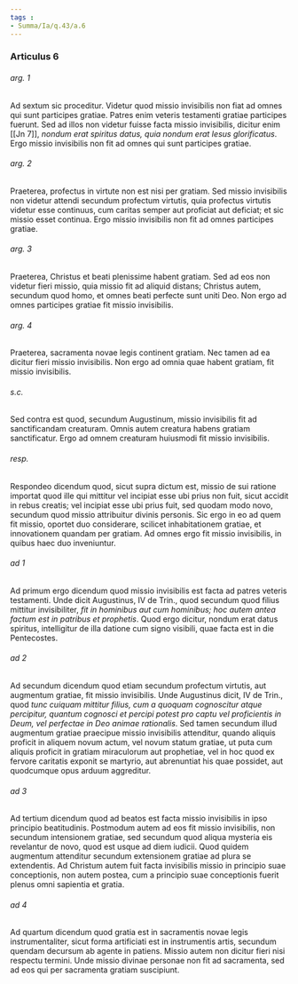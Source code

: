 ```yaml
---
tags : 
- Summa/Ia/q.43/a.6
---
```


### Articulus 6

###### arg. 1
Ad sextum sic proceditur. Videtur quod missio invisibilis non fiat ad omnes qui sunt participes gratiae. Patres enim veteris testamenti gratiae participes fuerunt. Sed ad illos non videtur fuisse facta missio invisibilis, dicitur enim [[Jn 7]], *nondum erat spiritus datus, quia nondum erat Iesus glorificatus*. Ergo missio invisibilis non fit ad omnes qui sunt participes gratiae.

###### arg. 2
Praeterea, profectus in virtute non est nisi per gratiam. Sed missio invisibilis non videtur attendi secundum profectum virtutis, quia profectus virtutis videtur esse continuus, cum caritas semper aut proficiat aut deficiat; et sic missio esset continua. Ergo missio invisibilis non fit ad omnes participes gratiae.

###### arg. 3
Praeterea, Christus et beati plenissime habent gratiam. Sed ad eos non videtur fieri missio, quia missio fit ad aliquid distans; Christus autem, secundum quod homo, et omnes beati perfecte sunt uniti Deo. Non ergo ad omnes participes gratiae fit missio invisibilis.

###### arg. 4
Praeterea, sacramenta novae legis continent gratiam. Nec tamen ad ea dicitur fieri missio invisibilis. Non ergo ad omnia quae habent gratiam, fit missio invisibilis.

###### s.c.
Sed contra est quod, secundum Augustinum, missio invisibilis fit ad sanctificandam creaturam. Omnis autem creatura habens gratiam sanctificatur. Ergo ad omnem creaturam huiusmodi fit missio invisibilis.

###### resp.
Respondeo dicendum quod, sicut supra dictum est, missio de sui ratione importat quod ille qui mittitur vel incipiat esse ubi prius non fuit, sicut accidit in rebus creatis; vel incipiat esse ubi prius fuit, sed quodam modo novo, secundum quod missio attribuitur divinis personis. Sic ergo in eo ad quem fit missio, oportet duo considerare, scilicet inhabitationem gratiae, et innovationem quandam per gratiam. Ad omnes ergo fit missio invisibilis, in quibus haec duo inveniuntur.

###### ad 1
Ad primum ergo dicendum quod missio invisibilis est facta ad patres veteris testamenti. Unde dicit Augustinus, IV de Trin., quod secundum quod filius mittitur invisibiliter, *fit in hominibus aut cum hominibus; hoc autem antea factum est in patribus et prophetis*. Quod ergo dicitur, nondum erat datus spiritus, intelligitur de illa datione cum signo visibili, quae facta est in die Pentecostes.

###### ad 2
Ad secundum dicendum quod etiam secundum profectum virtutis, aut augmentum gratiae, fit missio invisibilis. Unde Augustinus dicit, IV de Trin., quod *tunc cuiquam mittitur filius, cum a quoquam cognoscitur atque percipitur, quantum cognosci et percipi potest pro captu vel proficientis in Deum, vel perfectae in Deo animae rationalis*. Sed tamen secundum illud augmentum gratiae praecipue missio invisibilis attenditur, quando aliquis proficit in aliquem novum actum, vel novum statum gratiae, ut puta cum aliquis proficit in gratiam miraculorum aut prophetiae, vel in hoc quod ex fervore caritatis exponit se martyrio, aut abrenuntiat his quae possidet, aut quodcumque opus arduum aggreditur.

###### ad 3
Ad tertium dicendum quod ad beatos est facta missio invisibilis in ipso principio beatitudinis. Postmodum autem ad eos fit missio invisibilis, non secundum intensionem gratiae, sed secundum quod aliqua mysteria eis revelantur de novo, quod est usque ad diem iudicii. Quod quidem augmentum attenditur secundum extensionem gratiae ad plura se extendentis. Ad Christum autem fuit facta invisibilis missio in principio suae conceptionis, non autem postea, cum a principio suae conceptionis fuerit plenus omni sapientia et gratia.

###### ad 4
Ad quartum dicendum quod gratia est in sacramentis novae legis instrumentaliter, sicut forma artificiati est in instrumentis artis, secundum quendam decursum ab agente in patiens. Missio autem non dicitur fieri nisi respectu termini. Unde missio divinae personae non fit ad sacramenta, sed ad eos qui per sacramenta gratiam suscipiunt.

